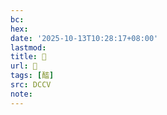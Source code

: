 ```yaml
---
bc:
hex:
date: '2025-10-13T10:28:17+08:00'
lastmod:
title: 􄡞
url: 􄡞
tags: [醓]
src: DCCV
note:
---
```

